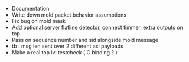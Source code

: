 - Documentation
- Write down mold packet behavior assumptions
- Fix bug on mold mask
- Add optional server flatline detector, connect timmer, extra outputs on top
- Pass on sequence number and sid alongside mold message
- tb : msg len sent over 2 different axi payloads
- Make a real top lvl testcheck ( C binding ? ) 
